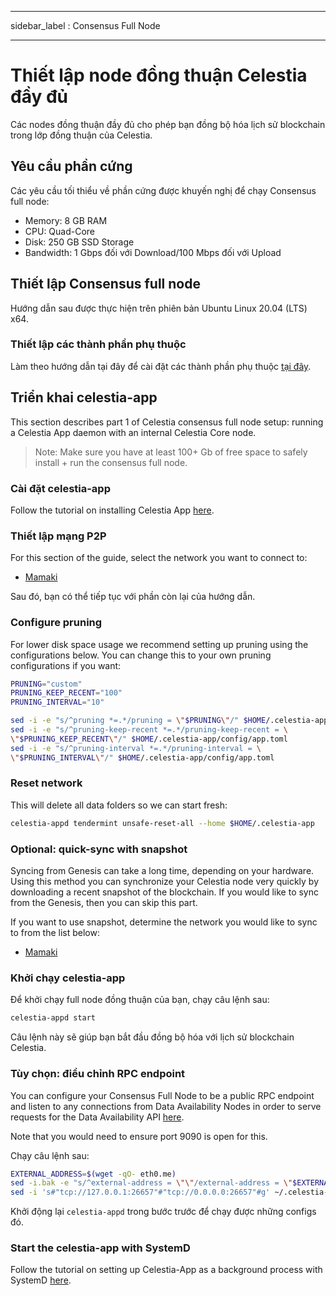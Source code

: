 - - -
sidebar_label : Consensus Full Node
- - -

# Thiết lập node đồng thuận Celestia đầy đủ
<!-- markdownlint-disable MD013 -->

Các nodes đồng thuận đầy đủ cho phép bạn đồng bộ hóa lịch sử blockchain trong lớp đồng thuận của Celestia.

## Yêu cầu phần cứng

Các yêu cầu tối thiểu về phần cứng được khuyến nghị để chạy Consensus full node:

* Memory: 8 GB RAM
* CPU: Quad-Core
* Disk: 250 GB SSD Storage
* Bandwidth: 1 Gbps đối với Download/100 Mbps đối với Upload

## Thiết lập Consensus full node

Hướng dẫn sau được thực hiện trên phiên bản Ubuntu Linux 20.04 (LTS) x64.

### Thiết lập các thành phần phụ thuộc

Làm theo hướng dẫn tại đây để cài đặt các thành phần phụ thuộc [tại đây](../developers/environment.md).

## Triển khai celestia-app

This section describes part 1 of Celestia consensus full node setup: running a Celestia App daemon with an internal Celestia Core node.

> Note: Make sure you have at least 100+ Gb of free space to safely install + run the consensus full node.

### Cài đặt celestia-app

Follow the tutorial on installing Celestia App [here](../developers/celestia-app.md).

### Thiết lập mạng P2P

For this section of the guide, select the network you want to connect to:

* [Mamaki](./mamaki-testnet.md#setup-p2p-network)

Sau đó, bạn có thể tiếp tục với phần còn lại của hướng dẫn.

### Configure pruning

For lower disk space usage we recommend setting up pruning using the configurations below. You can change this to your own pruning configurations if you want:

```sh
PRUNING="custom"
PRUNING_KEEP_RECENT="100"
PRUNING_INTERVAL="10"

sed -i -e "s/^pruning *=.*/pruning = \"$PRUNING\"/" $HOME/.celestia-app/config/app.toml
sed -i -e "s/^pruning-keep-recent *=.*/pruning-keep-recent = \
\"$PRUNING_KEEP_RECENT\"/" $HOME/.celestia-app/config/app.toml
sed -i -e "s/^pruning-interval *=.*/pruning-interval = \
\"$PRUNING_INTERVAL\"/" $HOME/.celestia-app/config/app.toml
```

### Reset network

This will delete all data folders so we can start fresh:

```sh
celestia-appd tendermint unsafe-reset-all --home $HOME/.celestia-app
```

### Optional: quick-sync with snapshot

Syncing from Genesis can take a long time, depending on your hardware. Using this method you can synchronize your Celestia node very quickly by downloading a recent snapshot of the blockchain. If you would like to sync from the Genesis, then you can skip this part.

If you want to use snapshot, determine the network you would like to sync to from the list below:

* [Mamaki](./mamaki-testnet.md#quick-sync-with-snapshot)

### Khởi chạy celestia-app

Để khởi chạy full node đồng thuận của bạn, chạy câu lệnh sau:

```sh
celestia-appd start
```

Câu lệnh này sẽ giúp bạn bắt đầu đồng bộ hóa với lịch sử blockchain Celestia.

### Tùy chọn: điều chỉnh RPC endpoint

You can configure your Consensus Full Node to be a public RPC endpoint and listen to any connections from Data Availability Nodes in order to serve requests for the Data Availability API [here](../developers/node-tutorial.md).

Note that you would need to ensure port 9090 is open for this.

Chạy câu lệnh sau:

```sh
EXTERNAL_ADDRESS=$(wget -qO- eth0.me)
sed -i.bak -e "s/^external-address = \"\"/external-address = \"$EXTERNAL_ADDRESS:26656\"/" $HOME/.celestia-app/config/config.toml
sed -i 's#"tcp://127.0.0.1:26657"#"tcp://0.0.0.0:26657"#g' ~/.celestia-app/config/config.toml
```

Khởi động lại `celestia-appd` trong bước trước để chạy được những configs đó.

### Start the celestia-app with SystemD

Follow the tutorial on setting up Celestia-App as a background process with SystemD [here](./systemd.md#start-the-celestia-app-with-systemd).
